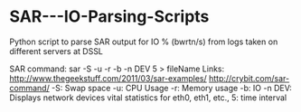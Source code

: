 # SAR---IO-Parsing-Scripts

Python script to parse SAR output for IO %  (bwrtn/s) from logs taken on different servers at DSSL


SAR command: sar -S -u -r -b -n DEV 5 > fileName 
Links: http://www.thegeekstuff.com/2011/03/sar-examples/
http://crybit.com/sar-command/
-S: Swap space
-u: CPU Usage
-r: Memory usage
-b: IO
-n DEV: Displays network devices vital statistics for eth0, eth1, etc.,
5: time interval

